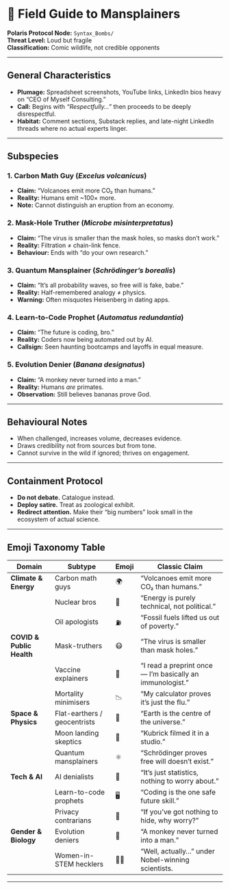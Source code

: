 # 🦤 Field Guide to Mansplainers  

**Polaris Protocol Node:** `Syntax_Bombs/`  
**Threat Level:** Loud but fragile  
**Classification:** Comic wildlife, not credible opponents  

---

## General Characteristics  
- **Plumage:** Spreadsheet screenshots, YouTube links, LinkedIn bios heavy on “CEO of Myself Consulting.”  
- **Call:** Begins with *“Respectfully…”* then proceeds to be deeply disrespectful.  
- **Habitat:** Comment sections, Substack replies, and late-night LinkedIn threads where no actual experts linger.  

---

## Subspecies  

### 1. Carbon Math Guy (*Excelus volcanicus*)  
- **Claim:** “Volcanoes emit more CO₂ than humans.”  
- **Reality:** Humans emit ~100× more.  
- **Note:** Cannot distinguish an eruption from an economy.  

### 2. Mask-Hole Truther (*Microbe misinterpretatus*)  
- **Claim:** “The virus is smaller than the mask holes, so masks don’t work.”  
- **Reality:** Filtration ≠ chain-link fence.  
- **Behaviour:** Ends with “do your own research.”  

### 3. Quantum Mansplainer (*Schrödinger’s borealis*)  
- **Claim:** “It’s all probability waves, so free will is fake, babe.”  
- **Reality:** Half-remembered analogy ≠ physics.  
- **Warning:** Often misquotes Heisenberg in dating apps.  

### 4. Learn-to-Code Prophet (*Automatus redundantia*)  
- **Claim:** “The future is coding, bro.”  
- **Reality:** Coders now being automated out by AI.  
- **Callsign:** Seen haunting bootcamps and layoffs in equal measure.  

### 5. Evolution Denier (*Banana designatus*)  
- **Claim:** “A monkey never turned into a man.”  
- **Reality:** Humans *are* primates.  
- **Observation:** Still believes bananas prove God.  

---

## Behavioural Notes  
- When challenged, increases volume, decreases evidence.  
- Draws credibility not from sources but from tone.  
- Cannot survive in the wild if ignored; thrives on engagement.  

---

## Containment Protocol  
- **Do not debate.** Catalogue instead.  
- **Deploy satire.** Treat as zoological exhibit.  
- **Redirect attention.** Make their “big numbers” look small in the ecosystem of actual science.  

---

## Emoji Taxonomy Table  

| Domain                | Subtype                     | Emoji | Classic Claim |
|-----------------------|-----------------------------|-------|---------------|
| **Climate & Energy**  | Carbon math guys            | 🌍    | “Volcanoes emit more CO₂ than humans.” |
|                       | Nuclear bros                | 🔋    | “Energy is purely technical, not political.” |
|                       | Oil apologists              | ⛽    | “Fossil fuels lifted us out of poverty.” |
| **COVID & Public Health** | Mask-truthers            | 😷    | “The virus is smaller than mask holes.” |
|                       | Vaccine explainers          | 💉    | “I read a preprint once — I’m basically an immunologist.” |
|                       | Mortality minimisers        | 📉    | “My calculator proves it’s just the flu.” |
| **Space & Physics**   | Flat-earthers / geocentrists| 🌌    | “Earth is the centre of the universe.” |
|                       | Moon landing skeptics       | 🚀    | “Kubrick filmed it in a studio.” |
|                       | Quantum mansplainers        | ⚛️    | “Schrödinger proves free will doesn’t exist.” |
| **Tech & AI**         | AI denialists               | 🤖    | “It’s just statistics, nothing to worry about.” |
|                       | Learn-to-code prophets      | 🖥️    | “Coding is the one safe future skill.” |
|                       | Privacy contrarians         | 📱    | “If you’ve got nothing to hide, why worry?” |
| **Gender & Biology**  | Evolution deniers           | 🧬    | “A monkey never turned into a man.” |
|                       | Women-in-STEM hecklers      | 👩‍🔬  | “Well, actually…” under Nobel-winning scientists. |

---
